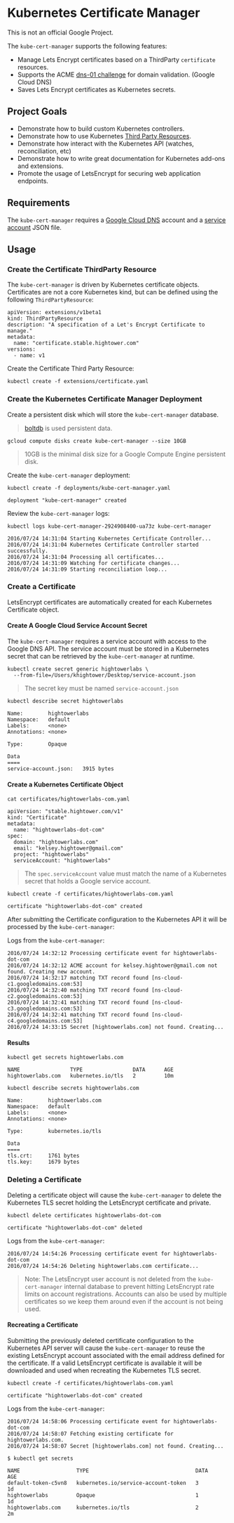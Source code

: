 # Kubernetes Certificate Manager

This is not an official Google Project.

The `kube-cert-manager` supports the following features:

* Manage Lets Encrypt certificates based on a ThirdParty `certificate` resources.
* Supports the ACME [dns-01 challenge](https://letsencrypt.github.io/acme-spec/#rfc.section.7.4) for domain validation. (Google Cloud DNS)
* Saves Lets Encrypt certificates as Kubernetes secrets.

## Project Goals

* Demonstrate how to build custom Kubernetes controllers.
* Demonstrate how to use Kubernetes [Third Party Resources](https://github.com/kubernetes/kubernetes/blob/release-1.3/docs/design/extending-api.md).
* Demonstrate how interact with the Kubernetes API (watches, reconciliation, etc)
* Demonstrate how to write great documentation for Kubernetes add-ons and extensions.
* Promote the usage of LetsEncrypt for securing web application endpoints.

## Requirements

The `kube-cert-manager` requires a [Google Cloud DNS](https://cloud.google.com/dns) account and a [service account](https://cloud.google.com/storage/docs/authentication#service_accounts) JSON file.

## Usage

### Create the Certificate ThirdParty Resource

The `kube-cert-manager` is driven by Kubernetes certificate objects. Certificates are not a core Kubernetes kind, but can be defined using the following `ThirdPartyResource`:

```
apiVersion: extensions/v1beta1
kind: ThirdPartyResource
description: "A specification of a Let's Encrypt Certificate to manage."
metadata:
  name: "certificate.stable.hightower.com"
versions:
  - name: v1
```

Create the Certificate Third Party Resource:

```
kubectl create -f extensions/certificate.yaml 
```

### Create the Kubernetes Certificate Manager Deployment

Create a persistent disk which will store the `kube-cert-manager` database.
> [boltdb](https://github.com/boltdb/bolt) is used persistent data.

```
gcloud compute disks create kube-cert-manager --size 10GB
```

> 10GB is the minimal disk size for a Google Compute Engine persistent disk.

Create the `kube-cert-manager` deployment:

```
kubectl create -f deployments/kube-cert-manager.yaml 
```
```
deployment "kube-cert-manager" created
```

Review the `kube-cert-manager` logs:

```
kubectl logs kube-cert-manager-2924908400-ua73z kube-cert-manager
```

```
2016/07/24 14:31:04 Starting Kubernetes Certificate Controller...
2016/07/24 14:31:04 Kubernetes Certificate Controller started successfully.
2016/07/24 14:31:04 Processing all certificates...
2016/07/24 14:31:09 Watching for certificate changes...
2016/07/24 14:31:09 Starting reconciliation loop...
```

### Create a Certificate

LetsEncrypt certificates are automatically created for each Kubernetes Certificate object.

#### Create A Google Cloud Service Account Secret

The `kube-cert-manager` requires a service account with access to the Google DNS API. The service account must be stored in a Kubernetes secret that can be retrieved by the `kube-cert-manager` at runtime.

```
kubectl create secret generic hightowerlabs \
  --from-file=/Users/khightower/Desktop/service-account.json
```

> The secret key must be named `service-account.json`

```
kubectl describe secret hightowerlabs
```
```
Name:        hightowerlabs
Namespace:   default
Labels:      <none>
Annotations: <none>

Type:        Opaque

Data
====
service-account.json:   3915 bytes
```

#### Create a Kubernetes Certificate Object

```
cat certificates/hightowerlabs-com.yaml
```

```
apiVersion: "stable.hightower.com/v1"
kind: "Certificate"
metadata:
  name: "hightowerlabs-dot-com"
spec:
  domain: "hightowerlabs.com"
  email: "kelsey.hightower@gmail.com"
  project: "hightowerlabs"
  serviceAccount: "hightowerlabs"
```

> The `spec.serviceAccount` value must match the name of a Kubernetes secret that holds a Google service account.

```
kubectl create -f certificates/hightowerlabs-com.yaml
```

```
certificate "hightowerlabs-dot-com" created
```

After submitting the Certificate configuration to the Kubernetes API it will be processed by the `kube-cert-manager`:

Logs from the `kube-cert-manager`:

```
2016/07/24 14:32:12 Processing certificate event for hightowerlabs-dot-com
2016/07/24 14:32:12 ACME account for kelsey.hightower@gmail.com not found. Creating new account.
2016/07/24 14:32:17 matching TXT record found [ns-cloud-c1.googledomains.com:53]
2016/07/24 14:32:40 matching TXT record found [ns-cloud-c2.googledomains.com:53]
2016/07/24 14:32:41 matching TXT record found [ns-cloud-c3.googledomains.com:53]
2016/07/24 14:32:41 matching TXT record found [ns-cloud-c4.googledomains.com:53]
2016/07/24 14:33:15 Secret [hightowerlabs.com] not found. Creating...
```

#### Results

```
kubectl get secrets hightowerlabs.com
```
```
NAME                TYPE                DATA      AGE
hightowerlabs.com   kubernetes.io/tls   2         10m
```

```
kubectl describe secrets hightowerlabs.com
```
```
Name:        hightowerlabs.com
Namespace:   default
Labels:      <none>
Annotations: <none>

Type:        kubernetes.io/tls

Data
====
tls.crt:     1761 bytes
tls.key:     1679 bytes
```

### Deleting a Certificate

Deleting a certificate object will cause the `kube-cert-manager` to delete the Kubernetes TLS secret holding the LetsEncrypt certificate and private.

```
kubectl delete certificates hightowerlabs-dot-com
```
```
certificate "hightowerlabs-dot-com" deleted
```

Logs from the `kube-cert-manager`:

```
2016/07/24 14:54:26 Processing certificate event for hightowerlabs-dot-com
2016/07/24 14:54:26 Deleting hightowerlabs.com certificate...
```

> Note: The LetsEncrypt user account is not deleted from the `kube-cert-manager` internal database to prevent hitting LetsEncrypt rate limits on account registrations. Accounts can also be used by multiple certificates so we keep them around even if the account is not being used.

#### Recreating a Certificate

Submitting the previously deleted certificate configuration to the Kubernetes API server will cause the `kube-cert-manager` to reuse the existing LetsEncrypt account associated with the email address defined for the certificate. If a valid LetsEncrypt certificate is available it will be downloaded and used when recreating the Kubernetes TLS secret.

```
kubectl create -f certificates/hightowerlabs-com.yaml
```
```
certificate "hightowerlabs-dot-com" created
```

Logs from the `kube-cert-manager`:

```
2016/07/24 14:58:06 Processing certificate event for hightowerlabs-dot-com
2016/07/24 14:58:07 Fetching existing certificate for hightowerlabs.com.
2016/07/24 14:58:07 Secret [hightowerlabs.com] not found. Creating...
```

```
$ kubectl get secrets
```
```
NAME                  TYPE                                  DATA      AGE
default-token-c5vn8   kubernetes.io/service-account-token   3         1d
hightowerlabs         Opaque                                1         1d
hightowerlabs.com     kubernetes.io/tls                     2         2m
```
